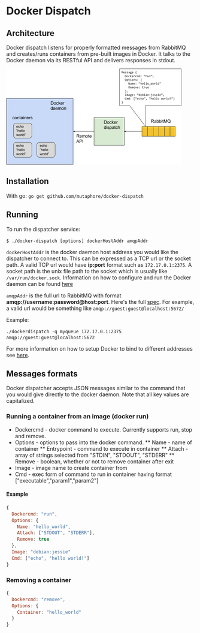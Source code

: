 # Docker Dispatch

## Architecture

Docker dispatch listens for properly formatted messages from RabbitMQ and creates/runs containers from pre-built images in Docker. It talks to the Docker daemon via its RESTful API and delivers responses in stdout.

![architecture](res/docker-dispatch-architecture.png)

## Installation

With go: `go get github.com/mutaphore/docker-dispatch`


## Running

To run the dispatcher service: 
```
$ ./docker-dispatch [options] dockerHostAddr amqpAddr
```

`dockerHostAddr` is the docker daemon host address you would like the dispatcher to connect to. This can be expressed as a TCP url or the socket path. A valid TCP url would have **ip:port** format such as `172.17.0.1:2375`. A socket path is the unix file path to the socket which is usually like `/var/run/docker.sock`. Information on how to configure and run the Docker daemon can be found [here](https://docs.docker.com/engine/admin/configuring/)

`amqpAddr` is the full url to RabbitMQ with format **amqp://username:password@host:port**. Here's the full [spec](https://www.rabbitmq.com/uri-spec.html). For example, a valid url would be something like `amqp://guest:guest@localhost:5672/`

Example:
```
./dockerdispatch -q myqueue 172.17.0.1:2375 amqp://guest:guest@localhost:5672
```

For more information on how to setup Docker to bind to different addresses see [here](https://docs.docker.com/engine/reference/commandline/dockerd/#bind-docker-to-another-host-port-or-a-unix-socket).


## Messages formats

Docker dispatcher accepts JSON messages similar to the command that you would give directly to the docker daemon. Note that all key values are capitalized.

### Running a container from an image (docker run)

* Dockercmd - docker command to execute. Currently supports run, stop and remove.
* Options - options to pass into the docker command.
** Name - name of container
** Entrypoint - command to execute in container
** Attach - array of strings selected from "STDIN", "STDOUT", "STDERR"
** Remove - boolean, whether or not to remove container after exit
* Image - image name to create container from
* Cmd - exec form of command to run in container having format ["executable","param1","param2"]

#### Example
```javascript
{
  Dockercmd: "run",
  Options: {
    Name: "hello_world",
    Attach: ["STDOUT", "STDERR"],
    Remove: true
  },
  Image: "debian:jessie"
  Cmd: ["echo", "hello world!"]
}
```

### Removing a container

```javascript
{
  Dockercmd: "remove",
  Options: {
    Container: "hello_world"
  }
}
```